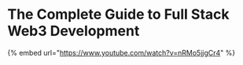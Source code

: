 # The Complete Guide to Full Stack Web3 Development

{% embed url="https://www.youtube.com/watch?v=nRMo5jjgCr4" %}